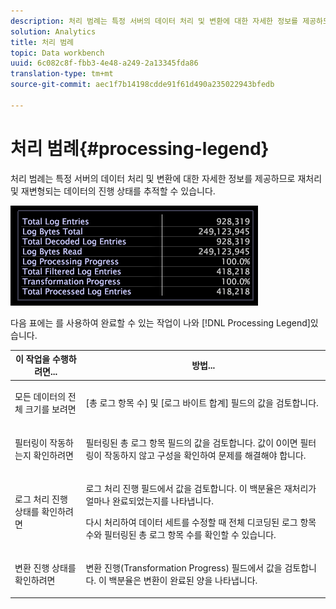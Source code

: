```yaml
---
description: 처리 범례는 특정 서버의 데이터 처리 및 변환에 대한 자세한 정보를 제공하므로 재처리 및 재변형되는 데이터의 진행 상태를 추적할 수 있습니다.
solution: Analytics
title: 처리 범례
topic: Data workbench
uuid: 6c082c8f-fbb3-4e48-a249-2a13345fda86
translation-type: tm+mt
source-git-commit: aec1f7b14198cdde91f61d490a235022943bfedb

---
```



# 처리 범례{#processing-legend}

처리 범례는 특정 서버의 데이터 처리 및 변환에 대한 자세한 정보를 제공하므로 재처리 및 재변형되는 데이터의 진행 상태를 추적할 수 있습니다.

![](assets/vis_ProcessingLegend.png)

다음 표에는 를 사용하여 완료할 수 있는 작업이 나와 [!DNL Processing Legend]있습니다.

<table id="table_6149250C44B14C44A3CB1CEF68B280C6"> 
 <thead> 
  <tr> 
   <th colname="col1" class="entry"> 이 작업을 수행하려면... </th> 
   <th colname="col2" class="entry"> 방법... </th> 
  </tr> 
 </thead>
 <tbody> 
  <tr> 
   <td colname="col1"> <p>모든 데이터의 전체 크기를 보려면 </p> </td> 
   <td colname="col2"> <p>[총 로그 항목 수] <span class="wintitle"> 및 [로그</span> 바이트 <span class="wintitle"> 합계] 필드의 값을</span> 검토합니다. </p> </td> 
  </tr> 
  <tr> 
   <td colname="col1"> <p>필터링이 작동하는지 확인하려면 </p> </td> 
   <td colname="col2"> <p>필터링된 총 로그 항목 <span class="wintitle"> 필드의 값을</span> 검토합니다. 값이 0이면 필터링이 작동하지 않고 구성을 확인하여 문제를 해결해야 합니다. </p> </td> 
  </tr> 
  <tr> 
   <td colname="col1"> <p>로그 처리 진행 상태를 확인하려면 </p> </td> 
   <td colname="col2"> <p>로그 처리 진행 <span class="wintitle"> 필드에서 값을</span> 검토합니다. 이 백분율은 재처리가 얼마나 완료되었는지를 나타냅니다. </p> <p>다시 처리하여 데이터 세트를 수정할 때 전체 디코딩된 로그 항목 수와 필터링된 <span class="wintitle"> 총 로그 항목</span> 수를 <span class="wintitle"> 확인할 수 있습니다</span>. </p> </td> 
  </tr> 
  <tr> 
   <td colname="col1"> <p>변환 진행 상태를 확인하려면 </p> </td> 
   <td colname="col2"> <p>변환 진행(Transformation Progress) <span class="wintitle"> 필드에서 값을</span> 검토합니다. 이 백분율은 변환이 완료된 양을 나타냅니다. </p> </td> 
  </tr> 
 </tbody> 
</table>

